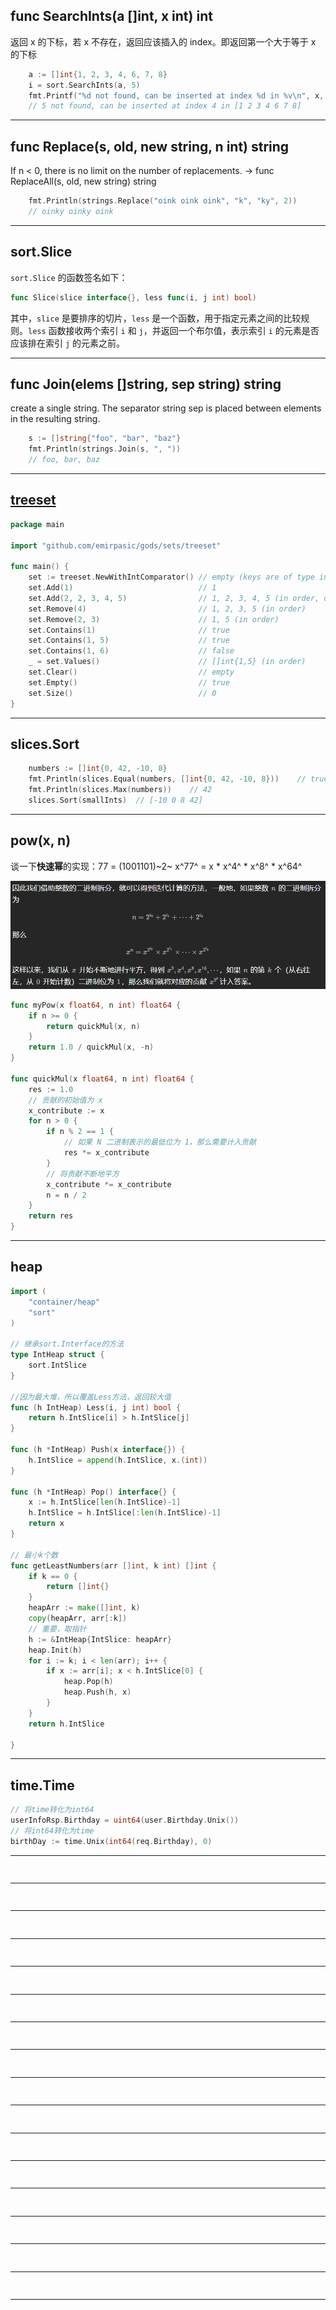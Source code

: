 ## func SearchInts(a []int, x int) int

返回 x 的下标，若 x 不存在，返回应该插入的 index。即返回第一个大于等于 x 的下标

```go
	a := []int{1, 2, 3, 4, 6, 7, 8}
	i = sort.SearchInts(a, 5)
	fmt.Printf("%d not found, can be inserted at index %d in %v\n", x, i, a)
	// 5 not found, can be inserted at index 4 in [1 2 3 4 6 7 8]
```

---

## func Replace(s, old, new string, n int) string

If n < 0, there is no limit on the number of replacements.  -> func ReplaceAll(s, old, new string) string

```go
	fmt.Println(strings.Replace("oink oink oink", "k", "ky", 2))
	// oinky oinky oink
```

---

## sort.Slice

`sort.Slice` 的函数签名如下：

```go
func Slice(slice interface{}, less func(i, j int) bool)
```

其中，`slice` 是要排序的切片，`less` 是一个函数，用于指定元素之间的比较规则。`less` 函数接收两个索引 `i` 和 `j`，并返回一个布尔值，表示索引 `i` 的元素是否应该排在索引 `j` 的元素之前。

---

## func Join(elems []string, sep string) string

create a single string. The separator string sep is placed between elements in the resulting string.

```go
	s := []string{"foo", "bar", "baz"}
	fmt.Println(strings.Join(s, ", "))
	// foo, bar, baz
```

---

## [treeset](https://pkg.go.dev/github.com/emirpasic/gods/sets/treeset)

```go
package main

import "github.com/emirpasic/gods/sets/treeset"

func main() {
	set := treeset.NewWithIntComparator() // empty (keys are of type int)
	set.Add(1)                            // 1
	set.Add(2, 2, 3, 4, 5)                // 1, 2, 3, 4, 5 (in order, duplicates ignored)
	set.Remove(4)                         // 1, 2, 3, 5 (in order)
	set.Remove(2, 3)                      // 1, 5 (in order)
	set.Contains(1)                       // true
	set.Contains(1, 5)                    // true
	set.Contains(1, 6)                    // false
	_ = set.Values()                      // []int{1,5} (in order)
	set.Clear()                           // empty
	set.Empty()                           // true
	set.Size()                            // 0
}
```

---

## slices.Sort

```go
	numbers := []int{0, 42, -10, 8}
	fmt.Println(slices.Equal(numbers, []int{0, 42, -10, 8}))	// true
	fmt.Println(slices.Max(numbers))	// 42
	slices.Sort(smallInts)	// [-10 0 8 42]
```

---

## pow(x, n)

谈一下**快速幂**的实现：77 = (1001101)~2~ 		x^77^ = x * x^4^ * x^8^ * x^64^

<img src="assets/image-20231210145227962.png" alt="image-20231210145227962" style="zoom:80%;" />

```go
func myPow(x float64, n int) float64 {
    if n >= 0 {
        return quickMul(x, n)
    }
    return 1.0 / quickMul(x, -n)
}

func quickMul(x float64, n int) float64 {
    res := 1.0
    // 贡献的初始值为 x
    x_contribute := x
    for n > 0 {
        if n % 2 == 1 {
            // 如果 N 二进制表示的最低位为 1，那么需要计入贡献
            res *= x_contribute
        }
        // 将贡献不断地平方
        x_contribute *= x_contribute
        n = n / 2
    }
    return res
}
```

---

## heap

```go
import (
    "container/heap"
    "sort"
)

// 继承sort.Interface的方法
type IntHeap struct {
    sort.IntSlice
}

//因为最大堆，所以覆盖Less方法，返回较大值
func (h IntHeap) Less(i, j int) bool {
    return h.IntSlice[i] > h.IntSlice[j]
}

func (h *IntHeap) Push(x interface{}) {
    h.IntSlice = append(h.IntSlice, x.(int))
}

func (h *IntHeap) Pop() interface{} {
    x := h.IntSlice[len(h.IntSlice)-1]
    h.IntSlice = h.IntSlice[:len(h.IntSlice)-1]
    return x
}

// 最小k个数
func getLeastNumbers(arr []int, k int) []int {
    if k == 0 {
        return []int{}
    }
    heapArr := make([]int, k)
    copy(heapArr, arr[:k])
    // 重要，取指针
    h := &IntHeap{IntSlice: heapArr}
    heap.Init(h)
    for i := k; i < len(arr); i++ {
        if x := arr[i]; x < h.IntSlice[0] {
            heap.Pop(h)
            heap.Push(h, x)
        }
    }
    return h.IntSlice

}
```

---

## time.Time



```go
// 将time转化为int64
userInfoRsp.Birthday = uint64(user.Birthday.Unix())
// 将int64转化为time
birthDay := time.Unix(int64(req.Birthday), 0)
```

---

## 



```go

```

---

## 



```go

```

---

## 



```go

```

---

## 



```go

```

---

## 



```go

```

---

## 



```go

```

---

## 



```go

```

---

## 



```go

```

---

## 



```go

```

---

## 



```go

```

---

## 



```go

```

---

## 



```go

```

---

## 



```go

```

---

## 



```go

```

---

## 



```go

```

---

## 



```go

```

---


